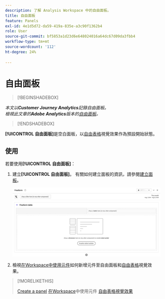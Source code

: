 ```yaml
---
description: 了解 Analysis Workspace 中的自由面板。
title: 自由面板
feature: Panels
exl-id: 4e1d5d72-da59-419a-835e-a3c90f1362b4
role: User
source-git-commit: bf5853a1d23d6e648024016a64dc67d09da3fbb4
workflow-type: tm+mt
source-wordcount: '112'
ht-degree: 24%

---
```


# 自由面板


>[!BEGINSHADEBOX]

*本文以&#x200B;**Customer Journey Analytics**記錄自由面板。<br/>檢視此文章的&#x200B;**Adobe Analytics**版本的[自由面板](https://experienceleague.adobe.com/en/docs/analytics/analyze/analysis-workspace/panels/freeform-panel)。*

>[!ENDSHADEBOX]


**[!UICONTROL 自由面板]**&#x200B;是空白面板，以[自由表格](/help/analysis-workspace/visualizations/freeform-table/freeform-table.md)視覺效果作為預設開始狀態。

## 使用

若要使用&#x200B;**[!UICONTROL 自由面板]**：

1. 建立&#x200B;**[!UICONTROL 自由面板]**。 有關如何建立面板的資訊，請參閱[建立面板](panels.md#create-a-panel)。

   ![預設的自由面板，顯示具有自由表格的空白面板。](assets/freeform-panel.png)

1. 檢視[在Workspace中使用元件](/help/components/use-components-in-workspace.md)如何新增元件至自由面板和[自由表格](/help/analysis-workspace/visualizations/freeform-table/freeform-table.md)視覺效果。


>[!MORELIKETHIS]
>
>[Create a panel](/help/analysis-workspace/c-panels/panels.md#create-a-panel)
>[在Workspace](/help/components/use-components-in-workspace.md)中使用元件
>[自由表格視覺效果](/help/analysis-workspace/visualizations/freeform-table/freeform-table.md)
>